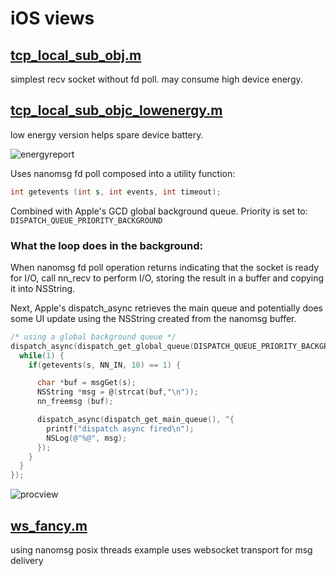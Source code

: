 # iOS views

## [tcp_local_sub_obj.m](ViewController.m/tcp_local_sub_objc.m)
simplest recv socket without fd poll. may consume high device energy.

## [tcp_local_sub_objc_lowenergy.m](ViewController.m/tcp_local_sub_objc_lowenergy.m)
low energy version helps spare device battery.

![energyreport](http://cldup.com/GhJ9Ys75wQ-3000x3000.png)

Uses nanomsg fd poll composed into a utility function:
```c
int getevents (int s, int events, int timeout);
```

Combined with Apple's GCD global background queue. Priority is set to: `DISPATCH_QUEUE_PRIORITY_BACKGROUND`

### What the loop does in the background:
When nanomsg fd poll operation returns indicating that the socket is ready for
I/O, call nn_recv to perform I/O, storing the result in a buffer and copying it
into NSString.

Next, Apple's dispatch_async retrieves the main queue and potentially does some
UI update using the NSString created from the nanomsg buffer.

```objective-c
/* using a global background queue */
dispatch_async(dispatch_get_global_queue(DISPATCH_QUEUE_PRIORITY_BACKGROUND, 0), ^{
  while(1) {
    if(getevents(s, NN_IN, 10) == 1) {

      char *buf = msgGet(s);
      NSString *msg = @(strcat(buf,"\n"));
      nn_freemsg (buf);

      dispatch_async(dispatch_get_main_queue(), ^{
        printf("dispatch async fired\n");
        NSLog(@"%@", msg);
      });
    }
  }
});
```

![procview](http://cldup.com/KpO85rO_vN-3000x3000.png)

## [ws_fancy.m](ViewController.m/ws_fancy.m)
using nanomsg posix threads example uses websocket transport for msg delivery
